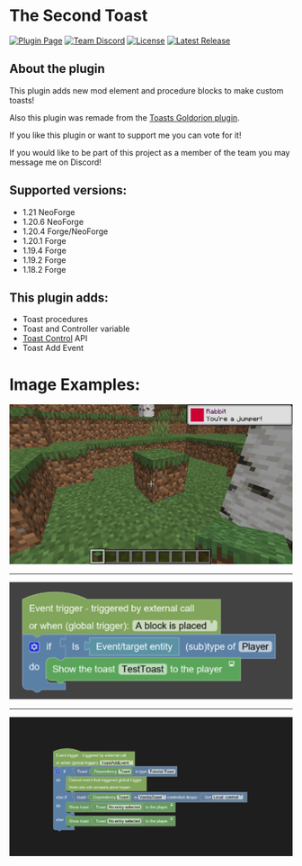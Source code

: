 # The Second Toast
[![Plugin Page](https://img.shields.io/badge/Plugin%20Page-green?style=for-the-badge)](https://mcreator.net/plugin/109425/second-toast)
[![Team Discord](https://img.shields.io/badge/Discord-blue?style=for-the-badge&logo=discord&logoColor=white)](https://discord.gg/m4mvg87cSK)
[![License](https://img.shields.io/badge/License-GPL%203.0-blue?style=for-the-badge)](https://github.com/OVNSAME/Creating-addons-support/blob/main/LICENSE)
[![Latest Release](https://img.shields.io/badge/dynamic/json?url=https%3A%2F%2Fraw.githubusercontent.com%2FPluginSmiths%2FToasts-MCreator%2Fmaster%2Fplugin.json&query=%24.info.version&style=for-the-badge&label=Latest%20Release&color=green)](https://github.com/PluginSmiths/Toasts-MCreator/releases)
## About the plugin

This plugin adds new mod element and procedure blocks to make custom toasts!

Also this plugin was remade from the [Toasts Goldorion plugin](https://github.com/Goldorion/Toasts-MCreator).

If you like this plugin or want to support me you can vote for it!

If you would like to be part of this project as a member of the team you may message me on Discord!

## Supported versions:

- 1.21 NeoForge
- 1.20.6 NeoForge
- 1.20.4 Forge/NeoForge
- 1.20.1 Forge
- 1.19.4 Forge
- 1.19.2 Forge
- 1.18.2 Forge
  
## This plugin adds:
- Toast procedures
- Toast and Controller variable
- [Toast Control](https://www.curseforge.com/minecraft/mc-mods/toast-control) API
- Toast Add Event
# Image Examples:
![toast image](https://github.com/PluginSmiths/.github/blob/f7011acb8841f8e6f5e5e6af93b35cc6864840f5/assets/toasts/toasts1.png)

---

![procedure image 1](https://github.com/PluginSmiths/.github/blob/f7011acb8841f8e6f5e5e6af93b35cc6864840f5/assets/toasts/toasts2.png)

----

![procedure image 2](https://github.com/PluginSmiths/.github/blob/f7011acb8841f8e6f5e5e6af93b35cc6864840f5/assets/toasts/toasts3.png)


